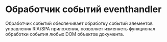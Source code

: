 # Обработчик событий eventhandler

Обработчик событий обеспечивает обработку событий элементов управления RIA/SPA приложения, позволяет изменяеть функционал обработки события любых DOM объектов документа.